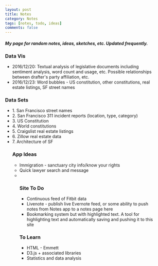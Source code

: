 ```yaml
---
layout: post
title: Notes
category: Notes
tags: [notes, todo, ideas]
comments: false
---
```

<h4 style="font-style:italic; font-weight:bold">My page for random notes, ideas, sketches, etc. Updated frequently.</h4>

<h3>Data Vis</h3>
<ul>
  <li>2016/12/20: Textual analysis of legislative documents including sentiment analysis, word count and usage, etc. Possible relationships between drafter's party affiliation, etc.</li>
  <li>2016/12/23: Word bubbles - US constitution, other constitutions, real estate listings, SF street names</li>
</ul>


<h3>Data Sets</h3>
<ul>
  <li>1. San Francisco street names</li>
  <li>2. San Francisco 311 incident reports (location, type, category)</li>
  <li>3. US Constitution</li>
  <li>4. World constitutions</li>
  <li>5. Craigslist real estate listings</li>
  <li>6. Zillow real estate data</li>
  <li>7. Architecture of SF</li>

<h3>App Ideas</h3>
  <ul>
    <li>Immigration - sanctuary city info/know your rights</li>
    <li>Quick lawyer search and message</li>
    <li>
  </li>

<h3>Site To Do</h3>
<ul>
  <li>Continuous feed of Fitbit data</li>
  <li>Livenote - publish live Evernote feed, or some ability to push notes from Notes app to a notes page here</li>
  <li>Bookmarking system but with highlighted text. A tool for highlighting text and automatically saving and pushing it to this site</li>
</ul>

<h3>To Learn</h3>
<ul>
  <li>HTML - Emmett</li>
  <li>D3.js + associated libraries</li>
  <li>Statistics and data analysis</li>
</ul>